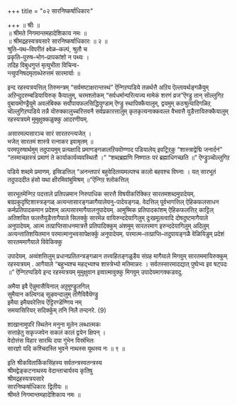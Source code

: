 +++
title = "०२ सारनिष्कर्षाधिकारः"

+++
॥ श्रीः ॥  
॥ श्रीमते निगमान्तमहादेशिकाय नमः ॥  
॥ श्रीमद्रहस्यत्रयसारे सारनिष्कर्षाधिकारः ॥ २ ॥  
श्रुति–पथ–विपरीतं क्ष्वेळ–कल्पं, श्रुतौ च   
प्रकृति–पुरुष–भोग–प्रापकांशो न पथ्यः ।  
तदिह विबुधगुप्तं मृत्युभीता विचिन्व-  
न्त्युपनिषदमृताब्धेरुत्तमं सारमार्याः ॥

इन्द रहस्यत्रयत्तिल् तिरुमन्त्रम् “सर्वमष्टाक्षरान्तस्थं” ऎन्गिऱप्पडिये तन्नर्थत्तै अऱिय ऎल्लावर्थङ्गळैयुम् अऱिन्दुदरुम्बडियायिरुक् कैयालुम्, चरमश्लोकम् “सर्वधर्मान्परित्यज्य मामेकं शरणं व्रज”ऎण्ड्रु तान् सॊल्लुगिऱ वुबायमॊण्ड्रैयुमे अवलंबिक्क सर्वोपायफलसिद्धियुण्डाम् ऎण्ड्रु स्थापिक्कैयालुम्, द्वयमुम् कठश्रुत्यादिगळिऱ्‌ चॊल्लुगिऱप्पडिये तन्नै यॊरुक्कालुच्चरित्तवनै सर्वप्रकारत्तालुम् कृतकृत्यनाक्कवल्ल वैभवत्तै युडैत्तायिरुक्कैयालुम् रहस्यत्रयमे मुमुक्षुक्कळुक्कु आदरणीयम्.

असारमल्पसारञ्च सारं सारतरन्त्यजेत् ।  
भजेत् सारतमं शास्त्रे रत्नाकर इवामृतम् ॥  
परमपुरुषार्थमुम् तदुपायमुम् प्रत्यक्षादि प्रमाणङ्गळालऱियवॊण्णाद पडियालेय् इवट्रिऱ्‌कु “शास्त्राद्वेद्मि जनार्दनं” “तस्माच्छास्त्रं प्रमाणं ते कार्याकार्यव्यवस्थितौ ।” “शब्दब्रह्मणि निष्णातः परं ब्रह्माधिगच्छति ॥” ऎण्ड्रुञ्चॊल्लुगिऱ

पडिये शब्दमे प्रमाणम्. इव्विडत्तिल् “अनन्तपारं बहुवेदितव्यमल्पश्च कालो बहवश्च विघ्नाः । यत् सारभूतं तदुपाददीत हंसो यथा क्षीरमिवांबुमिश्रम् ॥”ऎन्गिऱ श्लोकत्तिल्

सारभूतमॆन्गिऱ पदत्ताले प्रतिपन्नमान निरुपाधिक सारत्तै विषयीकरिक्किऱ सारतमशब्दमुपादेयम्. बाह्यकुदृष्टिशास्त्रङ्गळ् अत्यन्तासारङ्गळागैयालेयनु-पादेयङ्गळ्. वेदत्तिल् पूर्वभागत्तिल् ऐहिकफलसाधन कर्मप्रतिपादकमान प्रदेशम् अल्पसारमागैयालनुपादेयम्. आमुष्मिक प्रतिपादकांशम् ऐहिकफलत्तिऱ्‌ काट्टिल् अतिशयित फलत्तैयुडैत्तागैयाले सिलर्क्कु सारमॆन्न वायिरुन्ददेयागिलुम् दुःखमूलत्वादि दोषदुष्टमागैयाले अनुपादेयम्. आत्म तत्प्राप्तिसाधनमात्रत्तै प्रतिपादिक्कुम् अंशमुम् सारतरमाग इरुन्ददेयागिलुम् अदिलुम् अत्यन्तातिशयितमान परमात्मानुभवसापेक्षर्क्कु अनुपादेयम्. परमात्म–तत्प्राप्ति–तदुपायङ्गळै वॆळियिडुम् प्रदेशं सारतममागैयाले विवेकिक्कु

उपादेयम्. अव्वंशत्तिलुम् प्रधानप्रतितन्त्रङ्गळान तत्त्वहितङ्गळुडैय संग्रह मागैयाले मिगवुम् सारतममायिरुक्कुम् रहस्यत्रयम् . आगैयाले “बहुभ्यश्च महद्भ्यश्च शास्त्रेभ्यो मतिमान्नरः । सर्वतस्सारमादद्यात् पुष्पेभ्य इव षट्पदः ॥” ऎन्गिऱप्पडिये इन्द रहस्यत्रयम् मुमुक्षुवान इव्वात्मावुक्कु मिगवुम् उपादेयमागक्कडवदु.

अमैया इवै ऎन्नुमासैयिनाल् अऱुमूण्ड्रुलगिल्  
सुमैयान कल्विगळ् सूऴवन्दालुम् तॊगैयिवैयॆण्ड्रु  
इमैया इमैयवरेत्तिय ऎट्टिरण्डॆण्णिय नम्  
समयासिरियर् सदिर्क्कुम् तनि निलै तन्दनरे. (9)

शाखानामुपरि स्थितेन मनुना मूलेन लब्धात्मकः  
सत्ताहेतु सकृज्जपेन सकलं कालं द्वयेन क्षिपन् ।   
वेदोत्तंस विहार सारथि दया गुंभेन विस्रंभितः   
सारज्ञो यदि कश्चिदस्ति भुवने नाथस्स यूथस्य नः ॥ ९ ॥  

इति श्रीकवितार्किकसिंहस्य सर्वतन्त्रस्वतन्त्रस्य  
श्रीमद्वेङ्कटनाथस्य वेदान्ताचार्यस्य कृतिषु  
श्रीमद्रहस्यत्रयसारे  
सारनिष्कर्षाधिकारः द्वितीयः ॥  
श्रीमते निगमान्तमहादेशिकाय नमः ॥
